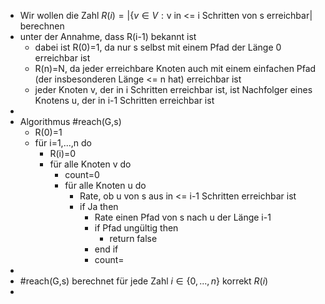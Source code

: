 - Wir wollen die Zahl $R\left(i\right)=\left|\lbrace v\in V:\text{v in <= i Schritten von s erreichbar}\right|$ berechnen
- unter der Annahme, dass R(i-1) bekannt ist
	- dabei ist R(0)=1, da nur s selbst mit einem Pfad der Länge 0 erreichbar ist
	- R(n)=N, da jeder erreichbare Knoten auch mit einem einfachen Pfad (der insbesonderen Länge <= n hat) erreichbar ist
	- jeder Knoten v, der in i Schritten erreichbar ist, ist Nachfolger eines Knotens u, der in i-1 Schritten erreichbar ist
-
- Algorithmus \#reach(G,s)
	- R(0)=1
	- für i=1,...,n do
		- R(i)=0
		- für alle Knoten v do
			- count=0
			- für alle Knoten u do
				- Rate, ob u von s aus in <= i-1 Schritten erreichbar ist
				- if Ja then
					- Rate einen Pfad von s nach u der Länge i-1
					- if Pfad ungültig then
						- return false
					- end if
					- count=
-
- \#reach(G,s) berechnet für jede Zahl $i\in\left\lbrace0,...,n\right\rbrace$ korrekt $R\left(i\right)$
-